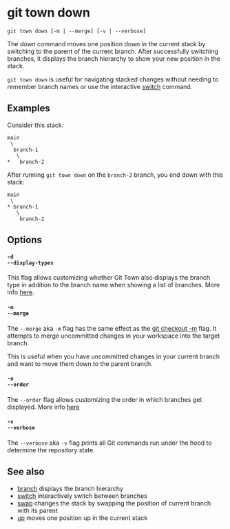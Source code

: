 # git town down

```command-summary
git town down [-m | --merge] [-v | --verbose]
```

The _down_ command moves one position down in the current stack by switching to
the parent of the current branch. After successfully switching branches, it
displays the branch hierarchy to show your new position in the stack.

`git town down` is useful for navigating stacked changes without needing to
remember branch names or use the interactive [switch](switch.md) command.

## Examples

Consider this stack:

```
main
 \
  branch-1
   \
*   branch-2
```

After running `git town down` on the `branch-2` branch, you end down with this
stack:

```
main
 \
* branch-1
   \
    branch-2
```

## Options

#### `-d`<br>`--display-types`

This flag allows customizing whether Git Town also displays the branch type in
addition to the branch name when showing a list of branches. More info
[here](../preferences/display-types.md#cli-flags).

#### `-m`<br>`--merge`

The `--merge` aka `-m` flag has the same effect as the
[git checkout -m](https://git-scm.com/docs/git-checkout#Documentation/git-checkout.txt--m)
flag. It attempts to merge uncommitted changes in your workspace into the target
branch.

This is useful when you have uncommitted changes in your current branch and want
to move them down to the parent branch.

#### `-o`<br>`--order`

The `--order` flag allows customizing the order in which branches get displayed.
More info [here](../preferences/order.md#cli-flag)

#### `-v`<br>`--verbose`

The `--verbose` aka `-v` flag prints all Git commands run under the hood to
determine the repository state.

## See also

- [branch](branch.md) displays the branch hierarchy
- [switch](switch.md) interactively switch between branches
- [swap](swap.md) changes the stack by swapping the position of current branch
  with its parent
- [up](up.md) moves one position up in the current stack
